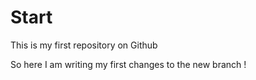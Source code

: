 # Start
This is my first repository on Github

So here I am writing my first changes to the new branch !
